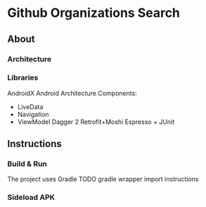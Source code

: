 Github Organizations Search
===========================

## About ##
### Architecture ###


### Libraries ###
AndroidX
Android Architecture Components:
* LiveData
* Navigation
* ViewModel
Dagger 2
Retrofit+Moshi
Espresso + JUnit

## Instructions ##

### Build & Run ###
The project uses Gradle
TODO gradle wrapper
import instructions

### Sideload APK ###
